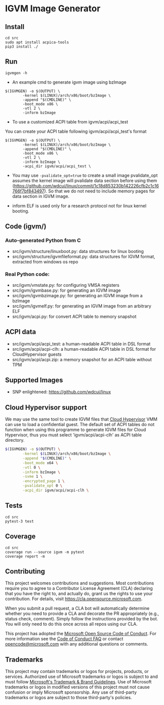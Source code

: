 # IGVM Image Generator

## Install
```
cd src
sudo apt install acpica-tools
pip3 install ./
```

## Run
```
igvmgen -h
```

* An example cmd to generate igvm image using bzImage

```
$(IGVMGEN) -o $(OUTPUT) \
		-kernel $(LINUX)/arch/x86/boot/bzImage \
		-append "$(CMDLINE)" \
		-boot_mode x86 \
		-vtl 2 \
		-inform bzImage
```

* To use a customized ACPI table from igvm/acpi/acpi_test

You can create your ACPI table following igvm/acpi/acpi_test's format

```
$(IGVMGEN) -o $(OUTPUT) \
		-kernel $(LINUX)/arch/x86/boot/bzImage \
		-append "$(CMDLINE)" \
		-boot_mode x86 \
		-vtl 2 \
		-inform bzImage \
		-acpi_dir igvm/acpi/acpi_test \
```

* You may use `-pvalidate_opt=true` to create a small image
pvalidate_opt assumes the kernel image will pvalidate data section before using them (https://github.com/wdcui/linux/commit/1c18d853230b142226cfb2c1c16766f7bf843497).
So that we do not need to include memory pages for data section in IGVM image.

* inform ELF is used only for a research protocol not for linux kernel booting.

## Code (igvm/)

### Auto-generated Python from C 
* src/igvm/structure/linuxboot.py: data structures for linux booting
* src/igvm/structure/igvmfileformat.py: data structures for IGVM format, extracted from windows os repo

### Real Python code:

* src/igvm/vmstate.py: for configuring VMSA registers
* src/igvm/igvmbase.py: for generating an IGVM image
* src/igvm/igvmbzimage.py: for generating an IGVM image from a bzImage
* src/igvm/igvmelf.py: for generating an IGVM image from an arbitrary ELF
* src/igvm/acpi.py: for convert ACPI table to memory snapshot

## ACPI data

* src/igvm/acpi/acpi_test: a human-readable ACPI table in DSL format
* src/igvm/acpi/acpi-clh: a human-readable ACPI table in DSL format for CloudHypervisor guests
* src/igvm/acpi/acpi.zip: a memory snapshot for an ACPI table without TPM

## Supported Images

* SNP enlightened: https://github.com/wdcui/linux

## Cloud Hypervisor support
We may use the same tool to create IGVM files that [Cloud Hypervisor](https://www.cloudhypervisor.org/) VMM can use to load a confidential guest.
The default set of ACPI tables do not function when using this programme to generate IGVM files for Cloud Hypervisor, thus you must select
'igvm/acpi/acpi-clh' as ACPI table directory.

```sh
$(IGVMGEN) -o $(OUTPUT) \
		-kernel $(LINUX)/arch/x86/boot/bzImage \
		-append "$(CMDLINE)" \
		-boot_mode x64 \
		-vtl 0 \
		-inform bzImage \
		-svme 1 \
		-encrypted_page 1 \
		-pvalidate_opt 0 \
		-acpi_dir igvm/acpi/acpi-clh \
```


## Tests
```
cd src
pytest-3 test
```

## Coverage
```
cd src
coverage run --source igvm -m pytest
coverage report -m
```

## Contributing

This project welcomes contributions and suggestions.  Most contributions require you to agree to a
Contributor License Agreement (CLA) declaring that you have the right to, and actually do, grant us
the rights to use your contribution. For details, visit https://cla.opensource.microsoft.com.

When you submit a pull request, a CLA bot will automatically determine whether you need to provide
a CLA and decorate the PR appropriately (e.g., status check, comment). Simply follow the instructions
provided by the bot. You will only need to do this once across all repos using our CLA.

This project has adopted the [Microsoft Open Source Code of Conduct](https://opensource.microsoft.com/codeofconduct/).
For more information see the [Code of Conduct FAQ](https://opensource.microsoft.com/codeofconduct/faq/) or
contact [opencode@microsoft.com](mailto:opencode@microsoft.com) with any additional questions or comments.

## Trademarks

This project may contain trademarks or logos for projects, products, or services. Authorized use of Microsoft 
trademarks or logos is subject to and must follow 
[Microsoft's Trademark & Brand Guidelines](https://www.microsoft.com/en-us/legal/intellectualproperty/trademarks/usage/general).
Use of Microsoft trademarks or logos in modified versions of this project must not cause confusion or imply Microsoft sponsorship.
Any use of third-party trademarks or logos are subject to those third-party's policies.
